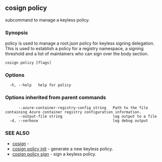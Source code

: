 ## cosign policy

subcommand to manage a keyless policy.

### Synopsis

policy is used to manage a root.json policy
for keyless signing delegation. This is used to establish a policy for a registry namespace,
a signing threshold and a list of maintainers who can sign over the body section.

```
cosign policy [flags]
```

### Options

```
  -h, --help   help for policy
```

### Options inherited from parent commands

```
      --azure-container-registry-config string   Path to the file containing Azure container registry configuration information.
      --output-file string                       log output to a file
  -d, --verbose                                  log debug output
```

### SEE ALSO

* [cosign](cosign.md)	 - 
* [cosign policy init](cosign_policy_init.md)	 - generate a new keyless policy.
* [cosign policy sign](cosign_policy_sign.md)	 - sign a keyless policy.

